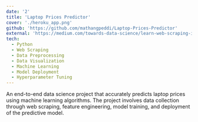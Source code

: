 ```yaml
---
date: '2'
title: 'Laptop Prices Predictor'
cover: './heroku_app.png'
github: 'https://github.com/mathangpeddi/Laptop-Prices-Predictor'
external: 'https://medium.com/towards-data-science/learn-web-scraping-in-15-minutes-27e5ebb1c28e'
tech:
  - Python
  - Web Scraping
  - Data Preprocessing
  - Data Visualization
  - Machine Learning
  - Model Deployment
  - Hyperparameter Tuning
---
```


An end-to-end data science project that accurately predicts laptop prices using machine learning algorithms. The project involves data collection through web scraping, feature engineering, model training, and deployment of the predictive model.

